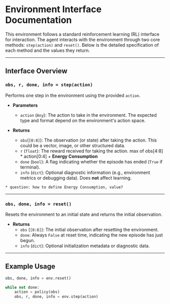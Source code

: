 
# Environment Interface Documentation

This environment follows a standard reinforcement learning (RL) interface for interaction. The agent interacts with the environment through two core methods: `step(action)` and `reset()`. Below is the detailed specification of each method and the values they return.

---

## Interface Overview

### `obs, r, done, info = step(action)`

Performs one step in the environment using the provided `action`.

- **Parameters**
  - `action` (`Any`): The action to take in the environment. The expected type and format depend on the environment's action space.

- **Returns**
  - `obs`(`[0:8]`): The observation (or state) after taking the action. This could be a vector, image, or other structured data.
  - `r` (`float`): The reward received for taking the action. max of obs[4:8] * action[0:4] + **Energy Consumption**
  - `done` (`bool`): A flag indicating whether the episode has ended (`True` if terminal).
  - `info` (`dict`): Optional diagnostic information (e.g., environment metrics or debugging data). Does **not** affect learning.

`* question: how to define Energy Consumption, value?`  

---

### `obs, done, info = reset()`

Resets the environment to an initial state and returns the initial observation.

- **Returns**
  - `obs` (`[0:8]`): The initial observation after resetting the environment.
  - `done`: Always `False` at reset time, indicating the new episode has just begun.
  - `info` (`dict`): Optional initialization metadata or diagnostic data.

---

## Example Usage

```python
obs, done, info = env.reset()

while not done:
    action = policy(obs)
    obs, r, done, info = env.step(action)
```
